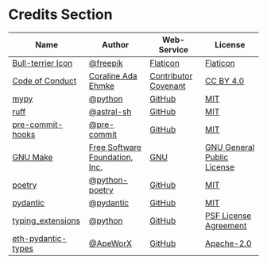 # Credits Section

| Name                     | Author                               | Web-Service                | License                          |
|--------------------------|--------------------------------------|----------------------------|----------------------------------|
| [Bull-terrier Icon][01]  | [@freepik][02]                       | [Flaticon][03]             | [Flaticon][04]                   |
| [Code of Conduct][05]    | [Coraline Ada Ehmke][06]             | [Contributor Covenant][07] | [CC BY 4.0][08]                  |
| [mypy][09]               | [@python][10]                        | [GitHub][11]               | [MIT][12]                        |
| [ruff][13]               | [@astral-sh][14]                     | [GitHub][15]               | [MIT][16]                        |
| [pre-commit-hooks][17]   | [@pre-commit][18]                    | [GitHub][19]               | [MIT][20]                        |
| [GNU Make][21]           | [Free Software Foundation, Inc.][22] | [GNU][23]                  | [GNU General Public License][24] |
| [poetry][25]             | [@python-poetry][26]                 | [GitHub][27]               | [MIT][28]                        |
| [pydantic][29]           | [@pydantic][30]                      | [GitHub][31]               | [MIT][32]                        |
| [typing_extensions][33]  | [@python][34]                        | [GitHub][35]               | [PSF License Agreement][36]      |
| [eth-pydantic-types][37] | [@ApeWorX][38]                       | [GitHub][39]               | [Apache-2.0][40]                 |

[01]: https://www.flaticon.com/free-icon/bull-terrier_3002881
[02]: https://www.flaticon.com/authors/freepik
[03]: https://www.flaticon.com
[04]: https://www.freepikcompany.com/legal

[05]: https://www.contributor-covenant.org/version/2/1/code_of_conduct
[06]: https://where.coraline.codes
[07]: https://www.contributor-covenant.org
[08]: https://github.com/EthicalSource/contributor_covenant/blob/release/LICENSE.md

[09]: https://github.com/python/mypy
[10]: https://github.com/python
[11]: https://github.com
[12]: https://github.com/python/mypy/blob/master/LICENSE

[13]: https://github.com/astral-sh/ruff
[14]: https://github.com/astral-sh
[15]: https://github.com
[16]: https://github.com/astral-sh/ruff/blob/main/LICENSE

[17]: https://github.com/pre-commit/pre-commit-hooks
[18]: https://github.com/pre-commit
[19]: https://github.com
[20]: https://github.com/pre-commit/pre-commit-hooks/blob/main/LICENSE

[21]: https://www.gnu.org/software/make
[22]: https://www.gnu.org/software/make/#mission-statement
[23]: https://www.gnu.org/
[24]: https://www.gnu.org/licenses/gpl-3.0.en.html

[25]: https://github.com/python-poetry/poetry
[26]: https://github.com/python-poetry
[27]: https://github.com
[28]: https://github.com/python-poetry/poetry/blob/main/LICENSE

[29]: https://github.com/pydantic/pydantic
[30]: https://github.com/pydantic
[31]: https://github.com
[32]: https://github.com/pydantic/pydantic/blob/main/LICENSE

[33]: https://github.com/python/typing_extensions
[34]: https://github.com/python
[35]: https://github.com
[36]: https://github.com/python/typing_extensions/blob/main/LICENSE

[37]: https://github.com/ApeWorX/eth-pydantic-types
[38]: https://github.com/ApeWorX
[39]: https://github.com
[40]: https://github.com/ApeWorX/eth-pydantic-types/blob/main/LICENSE
